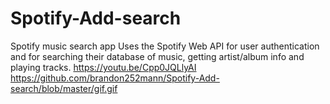 # Spotify-Add-search
Spotify music search app
Uses the Spotify Web API for user authentication and for searching their database of music, getting artist/album info and playing tracks.
https://youtu.be/Cpp0JQLlyAI
https://github.com/brandon252mann/Spotify-Add-search/blob/master/gif.gif
